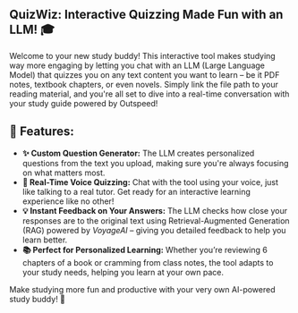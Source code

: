 <div align="center">

</div>

## QuizWiz: Interactive Quizzing Made Fun with an LLM! 🎓
Welcome to your new study buddy! This interactive tool makes studying way more engaging by letting you chat with an LLM (Large Language Model) that quizzes you on any text content you want to learn – be it PDF notes, textbook chapters, or even novels. Simply link the file path to your reading material, and you're all set to dive into a real-time conversation with your study guide powered by Outspeed!

## 🌟 Features:
- **✨ Custom Question Generator:** The LLM creates personalized questions from the text you upload, making sure you're always focusing on what matters most.
- **🎤 Real-Time Voice Quizzing:** Chat with the tool using your voice, just like talking to a real tutor. Get ready for an interactive learning experience like no other!
- **💡 Instant Feedback on Your Answers:** The LLM checks how close your responses are to the original text using Retrieval-Augmented Generation (RAG) powered by *VoyageAI* – giving you detailed feedback to help you learn better.
- **📚 Perfect for Personalized Learning:** Whether you’re reviewing 6 chapters of a book or cramming from class notes, the tool adapts to your study needs, helping you learn at your own pace.

Make studying more fun and productive with your very own AI-powered study buddy! 🎉
